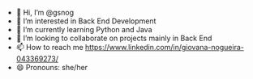 - 👋 Hi, I’m @gsnog
- 👀 I’m interested in Back End Development
- 🌱 I’m currently learning Python and Java
- 💞️ I’m looking to collaborate on projects mainly in Back End
- 📫 How to reach me https://www.linkedin.com/in/giovana-nogueira-043369273/
- 😄 Pronouns: she/her


<!---
gsnog/gsnog is a ✨ special ✨ repository because its `README.md` (this file) appears on your GitHub profile.
You can click the Preview link to take a look at your changes.
--->
